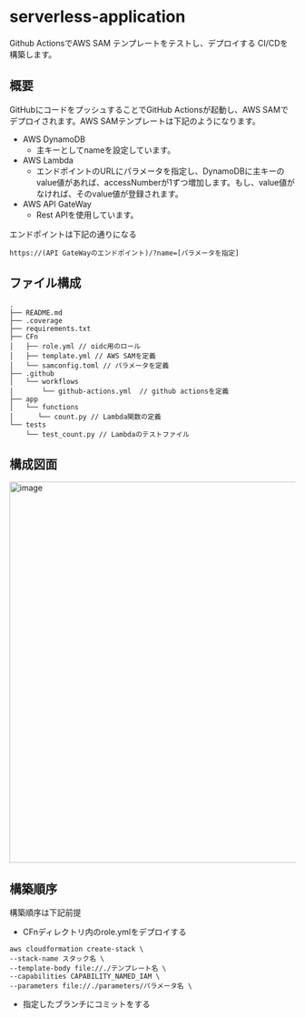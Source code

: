 # serverless-application
Github ActionsでAWS SAM テンプレートをテストし、デプロイする CI/CDを構築します。

## 概要
GitHubにコードをプッシュすることでGitHub Actionsが起動し、AWS SAMでデプロイされます。AWS SAMテンプレートは下記のようになります。
- AWS DynamoDB
  - 主キーとしてnameを設定しています。
- AWS Lambda
  - エンドポイントのURLにパラメータを指定し、DynamoDBに主キーのvalue値があれば、accessNumberが1ずつ増加します。もし、value値がなければ、そのvalue値が登録されます。
- AWS API GateWay
  - Rest APIを使用しています。

エンドポイントは下記の通りになる
```[text]
https://(API GateWayのエンドポイント)/?name=[パラメータを指定]
```


## ファイル構成
```
.
├── README.md
├── .coverage
├── requirements.txt
├── CFn
│   ├── role.yml // oidc用のロール
│   ├── template.yml // AWS SAMを定義
│   └── samconfig.toml // パラメータを定義
├── .github
│   └── workflows
│       └── github-actions.yml  // github actionsを定義
├── app
│   └── functions
│      └── count.py // Lambda関数の定義
└── tests 
    └── test_count.py // Lambdaのテストファイル
```

## 構成図面
<img width="670" alt="image" src="https://github.com/kimsarai/serverless-application/assets/144189297/99f06f53-b803-4e42-b20f-e82d3483367d">

## 構築順序
構築順序は下記前提

- CFnディレクトリ内のrole.ymlをデプロイする
```
aws cloudformation create-stack \
--stack-name スタック名 \
--template-body file://./テンプレート名 \
--capabilities CAPABILITY_NAMED_IAM \
--parameters file://./parameters/パラメータ名 \
```
- 指定したブランチにコミットをする


